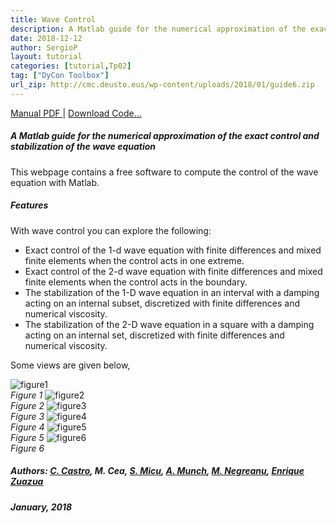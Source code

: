 ```yaml
---
title: Wave Control
description: A Matlab guide for the numerical approximation of the exact control and stabilization of the wave equation.
date: 2018-12-12
author: SergioP
layout: tutorial
categories: [tutorial,Tp02]
tag: ["DyCon Toolbox"]
url_zip: http://cmc.deusto.eus/wp-content/uploads/2018/01/guide6.zip
---
```

<a href="https://cmc.deusto.eus/wp-content/uploads/2018/01/manual200805.pdf" target="_blank"><i class="fa fa-download fa-lg"></i> Manual PDF </a> | <a href="https://cmc.deusto.eus/wp-content/uploads/2018/01/guide6.zip"><i class="fa fa-download fa-lg"></i> Download Code...</a>

<h5>A Matlab guide for the numerical approximation of the exact control and stabilization of the wave equation</h5>

This webpage contains a free software to compute the control of the wave equation with Matlab.  

<h5>Features</h5>

With wave control you can explore the following:

<ul>
<li>Exact control of the 1-d wave equation with finite differences and mixed finite elements when the control acts in one extreme.</li>
<li>Exact control of the 2-d wave equation with finite differences and mixed finite elements when the control acts in the boundary.</li>
<li>The stabilization of the 1-D wave equation in an interval with a damping acting on an internal subset, discretized with finite differences and numerical viscosity.</li>
<li>The stabilization of the 2-D wave equation in a square with a damping acting on an internal set, discretized with finite differences and numerical viscosity.</li>
</ul>

Some views are given below,

<img src="https://cmc.deusto.eus/wp-content/uploads/2018/01/wavecontrol1.jpg" alt="figure1" class="post-photo-graphic" /><br><i>Figure 1</i>
<img src="https://cmc.deusto.eus/wp-content/uploads/2018/01/wavecontrol2.jpg" alt="figure2" class="post-photo-graphic" /><br><i>Figure 2</i>
<img src="https://cmc.deusto.eus/wp-content/uploads/2018/01/wavecontrol3.jpg" alt="figure3" class="post-photo-graphic" /><br><i>Figure 3</i>
<img src="https://cmc.deusto.eus/wp-content/uploads/2018/01/wavecontrol4.jpg" alt="figure4" class="post-photo-graphic" /><br><i class="aligncenter">Figure 4</i>
<img src="https://cmc.deusto.eus/wp-content/uploads/2018/01/wavecontrol5.jpg" alt="figure5" class="post-photo-graphic" /><br><i>Figure 5</i>
<img src="https://cmc.deusto.eus/wp-content/uploads/2018/01/wavecontrol6.jpg" alt="figure6" class="post-photo-graphic" /><br><i>Figure 6</i>

<h5>Authors: <a href="https://sites.google.com/site/carloscastroba/" target="_blank">C. Castro</a>, M. Cea, <a href="http://math.ucv.ro/~micu/" target="_blank">S. Micu</a>, <a href="http://math.univ-bpclermont.fr/~munch/" target="_blank">A. Munch</a>, <a href="https://www.mat.ucm.es/deptos/ma/Paginas-personales/Negreanu" target="_blank">M. Negreanu</a>, <a href="http://paginaspersonales.deusto.es/enrique.zuazua/" target="_blank">Enrique Zuazua</a></h5>
<h5>January, 2018</h5>
